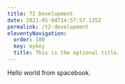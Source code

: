 ```yaml
---
title: T2 Development
date: 2021-05-04T14:57:57.135Z
permalink: /t2-development
eleventyNavigation:
  order: 100
  key: mykey
  title: This is the optional title.
---
```

Hello world from spacebook.